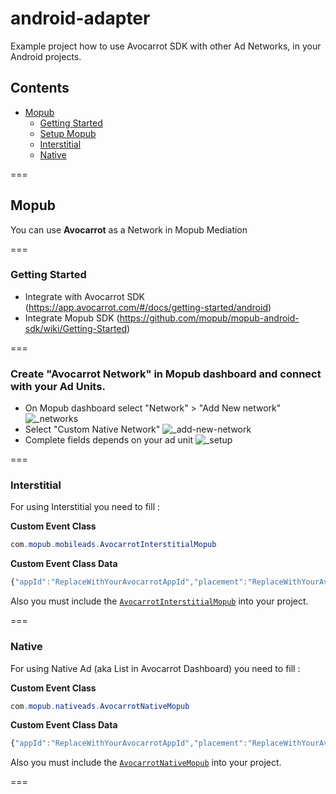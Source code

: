 # android-adapter
Example project how to use Avocarrot SDK with other Ad Networks, in your Android projects.


## Contents
* [Mopub](#mopub)
  * [Getting Started](#getting-started)
  * [Setup Mopub](#create-avocarrot-network-in-mopub-dashboard-and-connect-with-your-ad-units)
  * [Interstitial](#interstitial)
  * [Native](#native)

===

## Mopub
You can use **Avocarrot** as a Network in Mopub Mediation

===

### Getting Started 
* Integrate with Avocarrot SDK (https://app.avocarrot.com/#/docs/getting-started/android)
* Integrate Mopub SDK (https://github.com/mopub/mopub-android-sdk/wiki/Getting-Started)

===

### Create "Avocarrot Network" in Mopub dashboard and connect with your Ad Units.
* On Mopub dashboard select "Network" > "Add New network"
![_networks](https://cloud.githubusercontent.com/assets/6909699/8229858/5feec64e-15c3-11e5-9921-7585b9f57861.png)
* Select "Custom Native Network"
![_add-new-network](https://cloud.githubusercontent.com/assets/6909699/8229862/68b9b7ca-15c3-11e5-9e0a-76537a52734a.png)
* Complete fields depends on your ad unit
![_setup](https://cloud.githubusercontent.com/assets/6909699/8229864/6b65cbc6-15c3-11e5-9aa4-277aa7ecd775.png)

===

### Interstitial
For using Interstitial you need to fill :

**Custom Event Class**
```java
com.mopub.mobileads.AvocarrotInterstitialMopub
```

**Custom Event Class Data**
```javascript
{"appId":"ReplaceWithYourAvocarrotAppId","placement":"ReplaceWithYourAvocarrotPlacement"}
```

Also you must include the [`AvocarrotInterstitialMopub`](https://github.com/Avocarrot/android-adapter/blob/master/avocarrotadapter/src/main/java/com/mopub/mobileads/AvocarrotInterstitialMopub.java) into your project.

===

### Native
For using Native Ad (aka List in Avocarrot Dashboard) you need to fill :

**Custom Event Class**
```java
com.mopub.nativeads.AvocarrotNativeMopub
```

**Custom Event Class Data**
```javascript
{"appId":"ReplaceWithYourAvocarrotAppId","placement":"ReplaceWithYourAvocarrotPlacement"}
```

Also you must include the [`AvocarrotNativeMopub`](https://github.com/Avocarrot/android-adapter/blob/master/avocarrotadapter/src/main/java/com/mopub/nativeads/AvocarrotNativeMopub.java) into your project.

===
